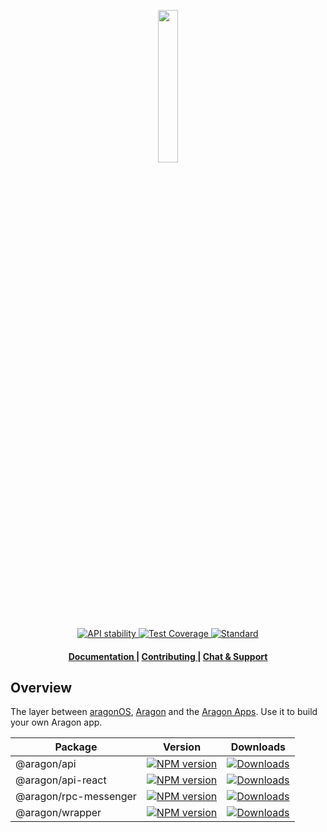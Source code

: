 <p align="center"><img width="25%" src="https://wiki.aragon.org/design/logo/png/stroke.png"></p>

<div align="center">
  <!-- Stability -->
  <a href="https://nodejs.org/api/documentation.html#documentation_stability_index">
    <img src="https://img.shields.io/badge/stability-experimental-orange.svg?style=flat-square"
      alt="API stability" />
  </a>
  <!-- Test Coverage -->
  <a href="https://coveralls.io/github/aragon/aragon.js">
    <img src="https://img.shields.io/coveralls/aragon/aragon.js.svg?style=flat-square"
      alt="Test Coverage" />
  </a>
  <!-- Standard -->
  <a href="https://standardjs.com">
    <img src="https://img.shields.io/badge/code%20style-standard-brightgreen.svg?style=flat-square"
      alt="Standard" />
  </a>
</div>

<div align="center">
  <h4>
    <a href="https://hack.aragon.org/docs/api-intro.html">
      Documentation
    </a>
    <span> | </span>
    <a href="CONTRIBUTING.md">
      Contributing
    </a>
    <span> | </span>
    <a href="https://spectrum.chat/aragon">
      Chat &amp; Support
    </a>
  </h4>
</div>

## Overview

The layer between [aragonOS](https://github.com/aragon/aragonOS), [Aragon](https://github.com/aragon/aragon) and the [Aragon Apps](https://github.com/aragon/aragon-apps). Use it to build your own Aragon app.

<table>
  <th>Package</th>
  <th>Version</th>
  <th>Downloads</th>
  <tbody>
    <tr>
      <td>
      @aragon/api
      </td>
      <td>
        <!-- NPM version -->
        <a href="https://npmjs.org/package/@aragon/api">
          <img src="https://img.shields.io/npm/v/@aragon/api.svg?style=flat-square"
            alt="NPM version" />
        </a>
      </td>
      <td>
        <!-- Downloads -->
        <a href="https://npmjs.org/package/@aragon/api">
          <img src="https://img.shields.io/npm/dm/@aragon/api.svg?style=flat-square"
            alt="Downloads" />
        </a>
      </td>
    </tr>
    <tr>
      <td>
      @aragon/api-react
      </td>
      <td>
        <!-- NPM version -->
        <a href="https://npmjs.org/package/@aragon/api-react">
          <img src="https://img.shields.io/npm/v/@aragon/api-react.svg?style=flat-square"
            alt="NPM version" />
        </a>
      </td>
      <td>
        <!-- Downloads -->
        <a href="https://npmjs.org/package/@aragon/api-react">
          <img src="https://img.shields.io/npm/dm/@aragon/api-react.svg?style=flat-square"
            alt="Downloads" />
        </a>
      </td>
    </tr>
    <tr>
      <td>
      @aragon/rpc-messenger
      </td>
      <td>
        <!-- NPM version -->
        <a href="https://npmjs.org/package/@aragon/rpc-messenger">
          <img src="https://img.shields.io/npm/v/@aragon/rpc-messenger.svg?style=flat-square"
            alt="NPM version" />
        </a>
      </td>
      <td>
        <!-- Downloads -->
        <a href="https://npmjs.org/package/@aragon/rpc-messenger">
          <img src="https://img.shields.io/npm/dm/@aragon/rpc-messenger.svg?style=flat-square"
            alt="Downloads" />
        </a>
      </td>
    </tr>
    <tr>
      <td>
      @aragon/wrapper
      </td>
      <td>
        <!-- NPM version -->
        <a href="https://npmjs.org/package/@aragon/wrapper">
          <img src="https://img.shields.io/npm/v/@aragon/wrapper.svg?style=flat-square"
            alt="NPM version" />
        </a>
      </td>
      <td>
        <!-- Downloads -->
        <a href="https://npmjs.org/package/@aragon/wrapper">
          <img src="https://img.shields.io/npm/dm/@aragon/wrapper.svg?style=flat-square"
            alt="Downloads" />
        </a>
      </td>
    </tr>
  <tbody>
</table>
